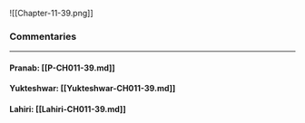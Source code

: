 ![[Chapter-11-39.png]]

### Commentaries

---

#### Pranab: [[P-CH011-39.md]]

#### Yukteshwar: [[Yukteshwar-CH011-39.md]]

#### Lahiri: [[Lahiri-CH011-39.md]]
